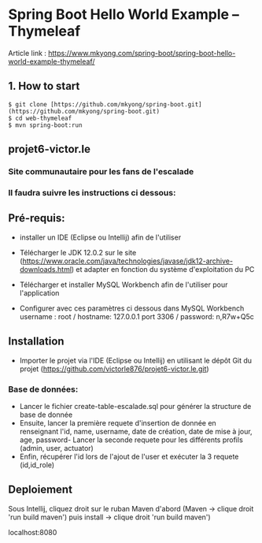 # Spring Boot Hello World Example – Thymeleaf

Article link : https://www.mkyong.com/spring-boot/spring-boot-hello-world-example-thymeleaf/

## 1. How to start
```
$ git clone [https://github.com/mkyong/spring-boot.git](https://github.com/mkyong/spring-boot.git)
$ cd web-thymeleaf
$ mvn spring-boot:run

```
## projet6-victor.le

### Site communautaire pour les fans de l'escalade

### Il faudra suivre les instructions ci dessous:

## Pré-requis:

- installer un IDE (Eclipse ou Intellij) afin de l'utiliser
- Télécharger le JDK 12.0.2 sur le site (https://www.oracle.com/java/technologies/javase/jdk12-archive-downloads.html) et adapter en fonction du système d'exploitation du PC

- Télécharger et installer MySQL Workbench afin de l'utiliser pour l'application
- Configurer avec ces paramètres ci dessous dans MySQL Workbench
 username : root / hostname: 127.0.0.1 port 3306 / password: n,R7w+Q5c 

## Installation

- Importer le projet via l'IDE (Eclipse ou Intellij) en utilisant le dépôt Git du projet (https://github.com/victorle876/projet6-victor.le.git)

### Base de données:

- Lancer le fichier create-table-escalade.sql pour générer la structure de base de donnée
- Ensuite, lancer la première requete d'insertion de donnée en renseignant l'id, name, username, date de création, date de mise à jour, age, password- Lancer la seconde requete pour les différents profils (admin, user, actuator) 
- Enfin, récupérer l'id lors de l'ajout de l'user et exécuter la 3 requete (id,id_role)

## Deploiement

Sous Intellij, cliquez droit sur le ruban Maven d'abord (Maven -> clique droit 'run build maven') puis install -> clique droit 'run build maven')

localhost:8080



